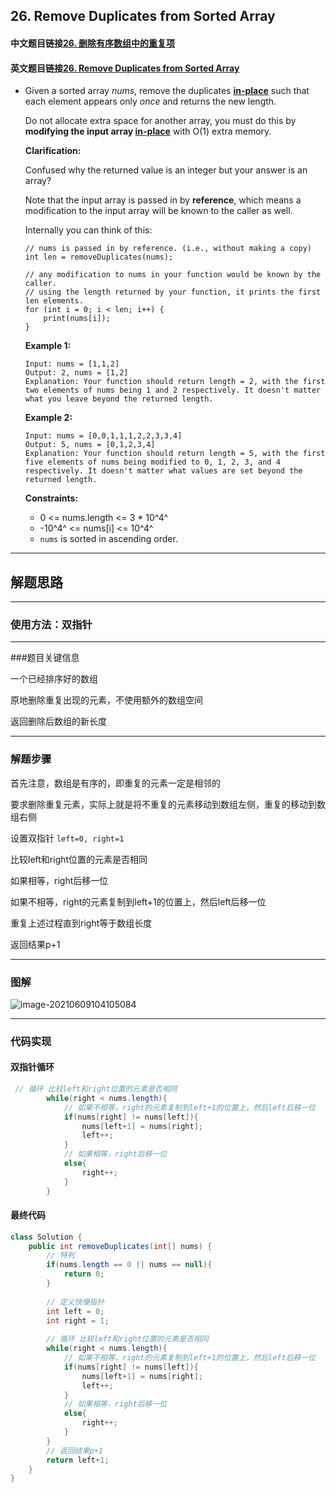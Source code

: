 ## 26. Remove Duplicates from Sorted Array

#### 中文题目链接[26. 删除有序数组中的重复项](https://leetcode-cn.com/problems/remove-duplicates-from-sorted-array/)

#### 英文题目链接[26. Remove Duplicates from Sorted Array](https://leetcode.com/problems/remove-duplicates-from-sorted-array/)

- Given a sorted array *nums*, remove the duplicates [**in-place**](https://en.wikipedia.org/wiki/In-place_algorithm) such that each element appears only *once* and returns the new length.

  Do not allocate extra space for another array, you must do this by **modifying the input array [in-place](https://en.wikipedia.org/wiki/In-place_algorithm)** with O(1) extra memory.

  **Clarification:**

  Confused why the returned value is an integer but your answer is an array?

  Note that the input array is passed in by **reference**, which means a modification to the input array will be known to the caller as well.

  Internally you can think of this:

  ```
  // nums is passed in by reference. (i.e., without making a copy)
  int len = removeDuplicates(nums);
  
  // any modification to nums in your function would be known by the caller.
  // using the length returned by your function, it prints the first len elements.
  for (int i = 0; i < len; i++) {
      print(nums[i]);
  }
  ```

   

  **Example 1:**

  ```
  Input: nums = [1,1,2]
  Output: 2, nums = [1,2]
  Explanation: Your function should return length = 2, with the first two elements of nums being 1 and 2 respectively. It doesn't matter what you leave beyond the returned length.
  ```

  **Example 2:**

  ```
  Input: nums = [0,0,1,1,1,2,2,3,3,4]
  Output: 5, nums = [0,1,2,3,4]
  Explanation: Your function should return length = 5, with the first five elements of nums being modified to 0, 1, 2, 3, and 4 respectively. It doesn't matter what values are set beyond the returned length.
  ```

   

  **Constraints:**

  - 0 <= nums.length <= 3 * 10^4^
  - -10^4^ <= nums[i] <= 10^4^
  - `nums` is sorted in ascending order.

---

## 解题思路

---

### 使用方法：双指针

---

###题目关键信息

一个已经排序好的数组

原地删除重复出现的元素，不使用额外的数组空间

返回删除后数组的新长度

---

### 解题步骤

首先注意，数组是有序的，即重复的元素一定是相邻的

要求删除重复元素，实际上就是将不重复的元素移动到数组左侧，重复的移动到数组右侧

设置双指针 `left=0, right=1`

比较left和right位置的元素是否相同

如果相等，right后移一位

如果不相等，right的元素复制到left+1的位置上，然后left后移一位

重复上述过程直到right等于数组长度

返回结果p+1

----

### 图解

![image-20210609104105084](https://tva1.sinaimg.cn/large/008i3skNgy1grce8ppsf4j60ag0iggmx02.jpg)

---

### 代码实现

#### 双指针循环

```java
 // 循环 比较left和right位置的元素是否相同
        while(right < nums.length){
            // 如果不相等，right的元素复制到left+1的位置上，然后left后移一位
            if(nums[right] != nums[left]){
                nums[left+1] = nums[right];
                left++;
            }
            // 如果相等，right后移一位
            else{
                right++;
            }
        }
```

#### 最终代码

```java
class Solution {
    public int removeDuplicates(int[] nums) {
        // 特判
        if(nums.length == 0 || nums == null){
            return 0;
        }
        
        // 定义快慢指针
        int left = 0;
        int right = 1;
        
        // 循环 比较left和right位置的元素是否相同
        while(right < nums.length){
            // 如果不相等，right的元素复制到left+1的位置上，然后left后移一位
            if(nums[right] != nums[left]){
                nums[left+1] = nums[right];
                left++;
            }
            // 如果相等，right后移一位
            else{
                right++;
            }
        }
        // 返回结果p+1
        return left+1;
    }
}
```

